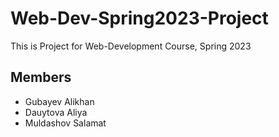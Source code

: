 # Web-Dev-Spring2023-Project

This is Project for Web-Development Course, Spring 2023

## Members
- Gubayev Alikhan
- Dauytova Aliya
- Muldashov Salamat